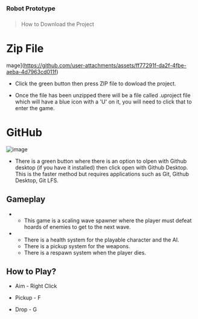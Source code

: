 ### Robot Prototype

###
> How to Download the Project

# Zip File

mage](https://github.com/user-attachments/assets/ff77291f-da2f-4fbe-aeba-4d7963cd011f)

* Click the green button then press ZIP file to dowload the project.

* Once the file has been unzipped there will be a file called .uproject file which will have a blue icon with a 'U' on it, you will need to click that to enter the game.

# GitHub

![image](https://github.com/user-attachments/assets/ff77291f-da2f-4fbe-aeba-4d7963cd011f)

* There is a green button where there is an option to olpen with Github desktop (if you have it installed) then click open with Github Desktop. This is the faster method but requires applications such as Git, Github Desktop, Git LFS.

## Gameplay

 * * This game is a scaling wave spawner where the player must defeat hoards of enemies to get to the next wave.
 * * There is a health system for the playable character and the AI.
   * There is a pickup system for the weapons.
   * There is a respawn system when the player dies.

## How to Play?

* Aim - Right Click

* Pickup - F

* Drop - G






